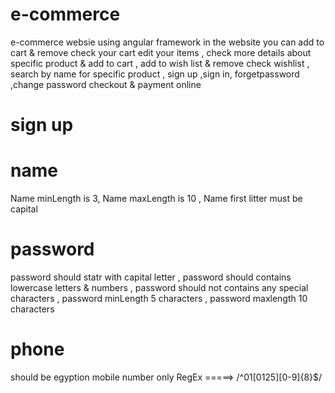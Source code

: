 # e-commerce
e-commerce websie using angular framework
in the website you can add to cart & remove check your cart edit your items ,
check more details about specific product & add to cart ,
add to wish list & remove check wishlist ,
search by name for specific product ,
sign up ,sign in, forgetpassword ,change password
checkout & payment online

# sign up
# name
Name minLength is 3,
Name maxLength is 10 ,
Name first litter must be capital
# password  
 password should statr with capital letter ,
 password should contains lowercase letters & numbers ,
 password should not contains any special characters ,
password minLength 5 characters ,
password maxlength 10 characters

# phone
should be egyption mobile number only
RegEx =====>   /^01[0125][0-9]{8}$/
